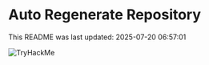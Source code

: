 # Auto Regenerate Repository

This README was last updated: 2025-07-20 06:57:01

 ![TryHackMe](https://tryhackme.com/badge/533634)